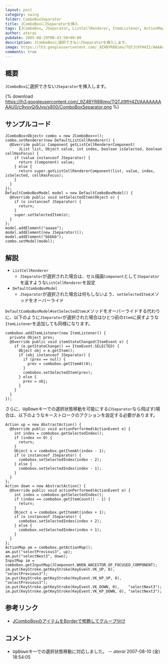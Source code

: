 ```yaml
---
layout: post
category: swing
folder: ComboBoxSeparator
title: JComboBoxにJSeparatorを挿入
tags: [JComboBox, JSeparator, ListCellRenderer, ItemListener, ActionMap, InputMap]
author: aterai
pubdate: 2005-08-29T00:43:58+09:00
description: JComboBoxに選択できないJSeparatorを挿入します。
image: https://lh3.googleusercontent.com/_9Z4BYR88imo/TQTJt9fH4ZI/AAAAAAAAAU0/c9vovQi9Jvo/s800/ComboBoxSeparator.png
comments: true
---
```

## 概要
`JComboBox`に選択できない`JSeparator`を挿入します。

{% download https://lh3.googleusercontent.com/_9Z4BYR88imo/TQTJt9fH4ZI/AAAAAAAAAU0/c9vovQi9Jvo/s800/ComboBoxSeparator.png %}

## サンプルコード
<pre class="prettyprint"><code>JComboBox&lt;Object&gt; combo = new JComboBox&lt;&gt;();
combo.setRenderer(new DefaultListCellRenderer() {
  @Override public Component getListCellRendererComponent(
      JList list, Object value, int index, boolean isSelected, boolean cellHasFocus) {
    if (value instanceof JSeparator) {
      return (Component) value;
    } else {
      return super.getListCellRendererComponent(list, value, index, isSelected, cellHasFocus);
    }
  }
});
DefaultComboBoxModel model = new DefaultComboBoxModel() {
  @Override public void setSelectedItem(Object o) {
    if (o instanceof JSeparator) {
      return;
    }
    super.setSelectedItem(o);
  }
};
model.addElement("aaaaa");
model.addElement(new JSeparator());
model.addElement("bbbbb");
combo.setModel(model);
</code></pre>

## 解説
- `ListCellRenderer`
    - `JSeparator`が選択された場合は、セル描画`Component`として`JSeparator`を返すような`ListCellRenderer`を設定
- `DefaultComboBoxModel`
    - `JSeparator`が選択された場合は何もしないよう、`setSelectedItem`メソッドをオーバーライド

<!-- dummy comment line for breaking list -->

`DefaultComboBoxModel#setSelectedItem`メソッドをオーバーライドする代わりに、以下のように`JSeparator`が選択された場合はひとつ前の`Item`に戻すような`ItemListener`を追加しても同様になります。

<pre class="prettyprint"><code>combobox.addItemListener(new ItemListener() {
  private Object prev;
  @Override public void itemStateChanged(ItemEvent e) {
    if (e.getStateChange() == ItemEvent.SELECTED) {
      Object obj = e.getItem();
      if (obj instanceof JSeparator) {
        if (prev == null) {
          prev = combobox.getItemAt(0);
        }
        combobox.setSelectedItem(prev);
      } else {
        prev = obj;
      }
    }
  }
});
</code></pre>

さらに、<kbd>Up</kbd><kbd>Down</kbd>キーでの選択状態移動を可能にする(`JSeparator`なら飛ばす)場合は、以下のようなキーストロークのアクションを設定する必要があります。

<pre class="prettyprint"><code>Action up = new AbstractAction() {
  @Override public void actionPerformed(ActionEvent e) {
    int index = combobox.getSelectedIndex();
    if (index == 0) {
      return;
    }
    Object o = combobox.getItemAt(index - 1);
    if (o instanceof JSeparator) {
      combobox.setSelectedIndex(index - 2);
    } else {
      combobox.setSelectedIndex(index - 1);
    }
  }
};
Action down = new AbstractAction() {
  @Override public void actionPerformed(ActionEvent e) {
    int index = combobox.getSelectedIndex();
    if (index == combobox.getItemCount() - 1) {
      return;
    }
    Object o = combobox.getItemAt(index + 1);
    if (o instanceof JSeparator) {
      combobox.setSelectedIndex(index + 2);
    } else {
      combobox.setSelectedIndex(index + 1);
    }
  }
};
ActionMap am = combobox.getActionMap();
am.put("selectPrevious3", up);
am.put("selectNext3", down);
InputMap im = combobox.getInputMap(JComponent.WHEN_ANCESTOR_OF_FOCUSED_COMPONENT);
im.put(KeyStroke.getKeyStroke(KeyEvent.VK_UP, 0),      "selectPrevious3");
im.put(KeyStroke.getKeyStroke(KeyEvent.VK_KP_UP, 0),   "selectPrevious3");
im.put(KeyStroke.getKeyStroke(KeyEvent.VK_DOWN, 0),    "selectNext3");
im.put(KeyStroke.getKeyStroke(KeyEvent.VK_KP_DOWN, 0), "selectNext3");
</code></pre>

## 参考リンク
- [JComboBoxのアイテムをBorderで修飾してグループ分け](https://ateraimemo.com/Swing/BorderSeparator.html)

<!-- dummy comment line for breaking list -->

## コメント
- <kbd>Up</kbd><kbd>Down</kbd>キーでの選択状態移動に対応しました。 -- *aterai* 2007-08-10 (金) 18:54:05

<!-- dummy comment line for breaking list -->
